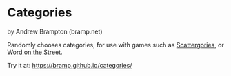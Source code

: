 # Categories

by Andrew Brampton (bramp.net)

Randomly chooses categories, for use with games such as [Scattergories](https://en.wikipedia.org/wiki/Scattergories), or [Word on the Street](https://boardgamegeek.com/boardgame/40990/word-street).

Try it at: https://bramp.github.io/categories/
